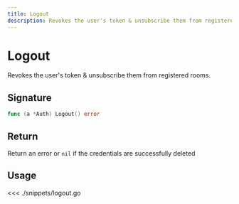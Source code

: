 ```yaml
---
title: Logout
description: Revokes the user's token & unsubscribe them from registered rooms.
---
```


# Logout

Revokes the user's token & unsubscribe them from registered rooms.

## Signature

```go
func (a *Auth) Logout() error
```

## Return

Return an error or `nil` if the credentials are successfully deleted

## Usage

<<< ./snippets/logout.go
